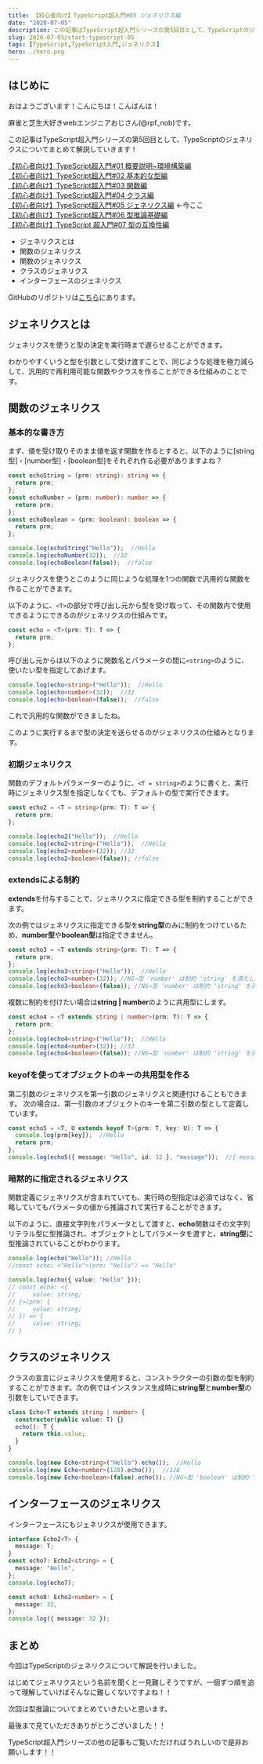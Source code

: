 ```yaml
---
title: 【初心者向け】TypeScript超入門#05 ジェネリクス編
date: "2020-07-05"
description: この記事はTypeScript超入門シリーズの第5回目として、TypeScriptのジェネリクスについてまとめて解説していきます！
slug: 2020-07-05/start-typescript-05
tags: [TypeScript,TypeScript入門,ジェネリクス]
hero: ./hero.png
---
```


## はじめに 

おはようございます！こんにちは！こんばんは！

麻雀と芝生大好きwebエンジニアおじさん(@rpf_nob)です。

この記事はTypeScript超入門シリーズの第5回目として、TypeScriptのジェネリクスについてまとめて解説していきます！

[【初心者向け】TypeScript超入門#01 概要説明~環境構築編](https://rpf-noblog.com/2020-06-17/start-typescript-01)<br>
[【初心者向け】TypeScript超入門#02 基本的な型編](https://rpf-noblog.com/2020-06-22/start-typescript-02)<br>
[【初心者向け】TypeScript超入門#03 関数編](https://rpf-noblog.com/2020-06-25/start-typescript-03)<br>
[【初心者向け】TypeScript超入門#04 クラス編](https://rpf-noblog.com/2020-06-28/start-typescript-04)<br>
[【初心者向け】TypeScript超入門#05 ジェネリクス編](https://rpf-noblog.com/2020-07-05/start-typescript-05) ←今ここ<br>
[【初心者向け】TypeScript超入門#06 型推論基礎編](https://rpf-noblog.com/2020-07-15/start-typescript-06)<br>
[【初心者向け】TypeScript 超入門#07 型の互換性編](https://rpf-noblog.com/2020-07-18/start-typescript-07)

* ジェネリクスとは
* 関数のジェネリクス
* 関数のジェネリクス
* クラスのジェネリクス
* インターフェースのジェネリクス

GitHubのリポジトリは[こちら](https://github.com/N-Iwata/start-typescript)にあります。

## ジェネリクスとは

ジェネリクスを使うと型の決定を実行時まで遅らせることができます。

わかりやすくいうと型を引数として受け渡すことで、同じような処理を極力減らして、汎用的で再利用可能な関数やクラスを作ることができる仕組みのことです。

## 関数のジェネリクス

### 基本的な書き方

まず、値を受け取りそのまま値を返す関数を作るとすると、以下のように[string型]・[number型]・[boolean型]をそれぞれ作る必要がありますよね？

```ts:title=src/05_generics-types.ts
const echoString = (prm: string): string => {
  return prm;
};
const echoNumber = (prm: number): number => {
  return prm;
};
const echoBoolean = (prm: boolean): boolean => {
  return prm;
};

console.log(echoString("Hello"));  //Hello
console.log(echoNumber(32));  //32
console.log(echoBoolean(false));  //false
```

ジェネリクスを使うとこのように同じような処理を1つの関数で汎用的な関数を作ることができます。

以下のように、`<T>`の部分で呼び出し元から型を受け取って、その関数内で使用できるようにできるのがジェネリクスの仕組みです。

```ts:title=src/05_generics-types.ts
const echo = <T>(prm: T): T => {
  return prm;
};
```

呼び出し元からは以下のように関数名とパラメータの間に`<string>`のように、使いたい型を指定してあげます。

```ts:title=src/05_generics-types.ts
console.log(echo<string>("Hello"));  //Hello
console.log(echo<number>(32));  //32
console.log(echo<boolean>(false));  //false
```

これで汎用的な関数ができましたね。

このように実行するまで型の決定を送らせるのがジェネリクスの仕組みとなります。

### 初期ジェネリクス

関数のデフォルトパラメーターのように、`<T = string>`のように書くと、実行時にジェネリクス型を指定しなくても、デフォルトの型で実行できます。

```ts:title=src/05_generics-types.ts
const echo2 = <T = string>(prm: T): T => {
  return prm;
};

console.log(echo2("Hello"));  //Hello
console.log(echo2<string>("Hello"));  //Hello
console.log(echo2<number>(32)); //32
console.log(echo2<boolean>(false)); //false
```

### extendsによる制約

**extends**を付与することで、ジェネリクスに指定できる型を制約することができます。

次の例ではジェネリクスに指定できる型を**string型**のみに制約をつけているため、**number型**や**boolean型**は指定できません。

```ts:title=src/05_generics-types.ts
const echo3 = <T extends string>(prm: T): T => {
  return prm;
};
console.log(echo3<string>("Hello"));  //Hello
console.log(echo3<number>(32)); //NG→型 'number' は制約 'string' を満たしていません。
console.log(echo3<boolean>(false)); //NG→型 'number' は制約 'string' を満たしていません。
```

複数に制約を付けたい場合は**string | number**のように共用型にします。

```ts:title=src/05_generics-types.ts
const echo4 = <T extends string | number>(prm: T): T => {
  return prm;
};
console.log(echo4<string>("Hello"));  //Hello
console.log(echo4<number>(32)); //32
console.log(echo4<boolean>(false)); //NG→型 'number' は制約 'string' を満たしていません。
```

### keyofを使ってオブジェクトのキーの共用型を作る

第二引数のジェネリクスを第一引数のジェネリクスと関連付けることもできます。
次の場合は、第一引数のオブジェクトのキーを第二引数の型として定義しています。

```ts:title=src/05_generics-types.ts
const echo5 = <T, U extends keyof T>(prm: T, key: U): T => {
  console.log(prm[key]);  //Hello
  return prm;
};
console.log(echo5({ message: "Hello", id: 32 }, "message"));  //{ message: 'Hello', id: 32 }
```

### 暗黙的に指定されるジェネリクス

関数定義にジェネリクスが含まれていても、実行時の型指定は必須ではなく、省略していてもパラメータの値から推論されて実行することができます。

以下のように、直接文字列をパラメータとして渡すと、**echo**関数はその文字列リテラル型に型推論され、オブジェクトとしてパラメータを渡すと、**string型**に型推論されていることがわかります。

```ts:title=src/05_generics-types.ts
console.log(echo("Hello")); //Hello
//const echo: <"Hello">(prm: "Hello") => "Hello"

console.log(echo({ value: "Hello" }));
// const echo: <{
//     value: string;
// }>(prm: {
//     value: string;
// }) => {
//     value: string;
// }
```

## クラスのジェネリクス

クラスの宣言にジェネリクスを使用すると、コンストラクターの引数の型を制約することができます。次の例ではインスタンス生成時に**string型**と**number型**の引数をしていできます。

```ts:title=src/05_generics-types.ts
class Echo<T extends string | number> {
  constructor(public value: T) {}
  echo(): T {
    return this.value;
  }
}

console.log(new Echo<string>("Hello").echo());  //Hello
console.log(new Echo<number>(128).echo());  //128
console.log(new Echo<boolean>(false).echo()); //NG→型 'boolean' は制約 'string | number' を満たしていません。
```

## インターフェースのジェネリクス

インターフェースにもジェネリクスが使用できます。

```ts:title=src/05_generics-types.ts
interface Echo2<T> {
  message: T;
}
const echo7: Echo2<string> = {
  message: "Hello",
};
console.log(echo7);

const echo8: Echo2<number> = {
  message: 32,
};
console.log({ message: 32 });
```

## まとめ

今回はTypeScriptのジェネリクスについて解説を行いました。<br>

はじめてジェネリクスという名前を聞くと一見難しそうですが、一個ずつ順を追って理解していけばそんなに難しくないですよね！！

次回は型推論についてまとめていきたいと思います。

最後まで見ていただきありがとうございました！！

TypeScript超入門シリーズの他の記事もご覧いただければうれしいので是非お願いします！！

<div class="iframely-embed"><div class="iframely-responsive" style="height: 140px; padding-bottom: 0;"><a href="https://rpf-noblog.com/2020-06-17/start-typescript-01/" data-iframely-url="//cdn.iframe.ly/tmxszMy?iframe=card-small"></a></div></div>

<div class="iframely-embed"><div class="iframely-responsive" style="height: 140px; padding-bottom: 0;"><a href="https://rpf-noblog.com/2020-06-22/start-typescript-02/" data-iframely-url="//cdn.iframe.ly/GsezT0D?iframe=card-small"></a></div></div>

<div class="iframely-embed"><div class="iframely-responsive" style="height: 140px; padding-bottom: 0;"><a href="https://rpf-noblog.com/2020-06-25/start-typescript-03/" data-iframely-url="//cdn.iframe.ly/dOMYRKX?iframe=card-small"></a></div></div>

<div class="iframely-embed"><div class="iframely-responsive" style="height: 140px; padding-bottom: 0;"><a href="https://rpf-noblog.com/2020-06-28/start-typescript-04/" data-iframely-url="//cdn.iframe.ly/lpldZS4?iframe=card-small"></a></div></div>

<div class="iframely-embed"><div class="iframely-responsive" style="height: 140px; padding-bottom: 0;"><a href="https://rpf-noblog.com/2020-07-05/start-typescript-05/" data-iframely-url="//cdn.iframe.ly/LXlpIFZ?iframe=card-small"></a></div></div>

<div class="iframely-embed"><div class="iframely-responsive" style="height: 140px; padding-bottom: 0;"><a href="https://rpf-noblog.com/2020-07-15/start-typescript-06/" data-iframely-url="//cdn.iframe.ly/pnXu3dX?iframe=card-small"></a></div></div>

<div class="iframely-embed"><div class="iframely-responsive" style="height: 140px; padding-bottom: 0;"><a href="https://rpf-noblog.com/2020-07-18/start-typescript-07/" data-iframely-url="//cdn.iframe.ly/zWpJ6LT?iframe=card-small"></a></div></div>